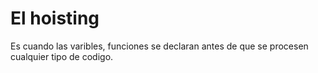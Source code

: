# El hoisting

Es cuando las varibles, funciones se declaran antes de que se procesen cualquier tipo de codigo.
